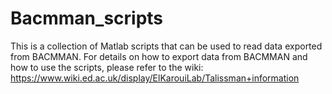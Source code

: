 # Bacmman_scripts

This is a collection of Matlab scripts that can be used to read data exported from BACMMAN.
For details on how to export data from BACMMAN and how to use the scripts, please refer to the wiki: https://www.wiki.ed.ac.uk/display/ElKarouiLab/Talissman+information
